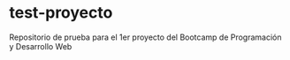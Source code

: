 # test-proyecto
Repositorio de prueba para el 1er proyecto del Bootcamp de Programación y Desarrollo Web
